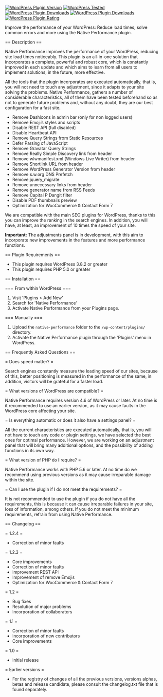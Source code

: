 [![WordPress Plugin Version](https://img.shields.io/wordpress/plugin/v/native-performance.svg?style=flat-square)](https://wordpress.org/plugins/native-performance/)
[![WordPress Tested](https://img.shields.io/wordpress/v/native-performance.svg?style=flat-square)](https://wordpress.org/plugins/native-performance/)
[![WordPress Plugin Downloads](https://img.shields.io/wordpress/plugin/dt/native-performance.svg?style=flat-square)](https://wordpress.org/plugins/native-performance/advanced/)
[![WordPress Plugin Downloads](https://img.shields.io/wordpress/plugin/installs/native-performance.svg?style=flat-square)](https://wordpress.org/plugins/native-performance/)
[![WordPress Plugin Rating](https://img.shields.io/wordpress/plugin/r/native-performance.svg?style=flat-square)](https://wordpress.org/support/plugin/native-performance/reviews/)

Improve the performance of your WordPress: Reduce load times, solve common errors and more using the Native Performance plugin.

== Description ==

Native Performance improves the performance of your WordPress, reducing site load times noticeably. This plugin is an all-in-one solution that incorporates a complete, powerful and robust core, which is constantly improved in each update and which aims to learn from all users to implement solutions, in the future, more effective.

All the tools that the plugin incorporates are executed automatically, that is, you will not need to touch any adjustment, since it adapts to your site solving the problems. Native Performance, gathers a number of considerable characteristics, all of them have been tested beforehand so as not to generate future problems and, without any doubt, they are our best configuration for a fast site.

* Remove Dashicons in admin bar (only for non logged users)
* Remove Emoji’s styles and scripts
* Disable REST API (full disabled)
* Disable Heartbeat API
* Remove Query Strings from Static Resources
* Defer Parsing of JavaScript
* Remove Gravatar Query Strings
* Remove Really Simple Discovery link from header
* Remove wlwmanifest.xml (Windows Live Writer) from header
* Remove Shortlink URL from header
* Remove WordPress Generator Version from header
* Remove s.w.org DNS Prefetch
* Remove jquery_migrate
* Remove unnecessary links from header
* Remove generator name from RSS Feeds
* Remove Capital P Dangit filter
* Disable PDF thumbnails preview
* Optimization for WooCommerce & Contact Form 7

We are compatible with the main SEO plugins for WordPress, thanks to this you can improve the ranking in the search engines. In addition, you will have, at least, an improvement of 10 times the speed of your site.

<strong>Important:</strong> The adjustments panel is in development, with this aim to incorporate new improvements in the features and more performance functions.

== Plugin Requirements ==
* This plugin requires WordPress 3.8.2 or greater
* This plugin requires PHP 5.0 or greater

== Installation ==

=== From within WordPress ===
1. Visit 'Plugins > Add New'
2. Search for 'Native Performance'
3. Activate Native Performance from your Plugins page.

=== Manually ===
1. Upload the `native-performance` folder to the `/wp-content/plugins/` directory.
2. Activate the Native Performance plugin through the 'Plugins' menu in WordPress.

== Frequently Asked Questions ==

= Does speed matter? =

Search engines constantly measure the loading speed of our sites, because of this, better positioning is measured in the performance of the same, in addition, visitors will be grateful for a faster load.

= What versions of WordPress are compatible? =

Native Performance requires version 4.6 of WordPress or later. At no time is it recommended to use an earlier version, as it may cause faults in the WordPress core affecting your site.

= Is everything automatic or does it also have a settings panel? =

All the current characteristics are executed automatically, that is, you will not have to touch any code or plugin settings, we have selected the best ones for optimal performance. However, we are working on an adjustment panel that will bring many additional options, and the possibility of adding functions in its own way.

= What version of PHP do I require? =

Native Performance works with PHP 5.6 or later. At no time do we recommend using previous versions as it may cause irreparable damage within the site.

= Can I use the plugin if I do not meet the requirements? =

It is not recommended to use the plugin if you do not have all the requirements, this is because it can cause irreparable failures in your site, loss of information, among others. If you do not meet the minimum requirements, refrain from using Native Performance.

== Changelog ==

= 1.2.4 =
* Correction of minor faults

= 1.2.3 =
* Core improvements
* Correction of minor faults
* Improvement REST API
* Improvement of remove Emojis
* Optimization for WooCommerce & Contact Form 7

= 1.2 =
* Bug fixes
* Resolution of major problems
* Incorporation of collaborators

= 1.1 =
* Correction of minor faults
* Incorporation of new contributors
* Core improvements

= 1.0 =
* Initial release

= Earlier versions =
* For the registry of changes of all the previous versions, versions alphas, betas and release candidate, please consult the changelog.txt file that is found separately.
